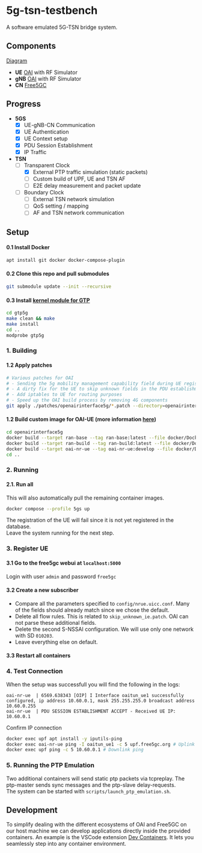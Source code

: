 # 5g-tsn-testbench

A software emulated 5G-TSN bridge system.

## Components
[Diagram](./docs/structure.drawio.pdf)

- **UE** [OAI](https://gitlab.eurecom.fr/oai/openairinterface5g) with RF Simulator
- **gNB** [OAI](https://gitlab.eurecom.fr/oai/openairinterface5g) with RF Simulator
- **CN** [Free5GC](https://github.com/free5gc/free5gc)

## Progress
- **5GS** 
    - [x] UE-gNB-CN Communication 
    - [x] UE Authentication
    - [x] UE Context setup 
    - [x] PDU Session Establishment
    - [x] IP Traffic
- **TSN** 
    - [ ] Transparent Clock
        - [x] External PTP traffic simulation (static packets)
        - [ ] Custom build of UPF, UE and TSN AF
        - [ ] E2E delay measurement and packet update
    - [ ] Boundary Clock
        - [ ] External TSN network simulation
        - [ ] QoS setting / mapping
        - [ ] AF and TSN network communication

## Setup

#### 0.1 Install Docker
```bash
apt install git docker docker-compose-plugin
```

#### 0.2 Clone this repo and pull submodules
```bash
git submodule update --init --recursive
```

#### 0.3 Install [kernel module for GTP](https://github.com/free5gc/gtp5g)
```bash
cd gtp5g
make clean && make
make install
cd ..
modprobe gtp5g
```

### 1. Building 

#### 1.2 Apply patches
```bash
# Various patches for OAI
# - Sending the 5g mobility management capability field during UE registration, which free5gc requires
# - A dirty fix for the UE to skip unknown fields in the PDU establishment accept message, otherwise the UE aborts parsing the message
# - Add iptables to UE for routing purposes
# - Speed up the OAI build process by removing 4G components
git apply ./patches/openairinterface5g/*.patch --directory=openairinterface5g
```

#### 1.2 Build custom image for OAI-UE (more information [here](https://gitlab.eurecom.fr/oai/openairinterface5g/-/tree/master/docker))
```bash
cd openairinterface5g
docker build --target ran-base --tag ran-base:latest --file docker/Dockerfile.base.ubuntu20 .
docker build --target ran-build --tag ran-build:latest --file docker/Dockerfile.build.ubuntu20 .
docker build --target oai-nr-ue --tag oai-nr-ue:develop --file docker/Dockerfile.nrUE.ubuntu20 .
cd ..
```

### 2. Running

#### 2.1. Run all
This will also automatically pull the remaining container images.
```bash
docker compose --profile 5gs up
```
The registration of the UE will fail since it is not yet registered in the database.\
Leave the system running for the next step.

### 3. Register UE
#### 3.1 Go to the free5gc webui at `localhost:5000`
Login with user `admin` and password `free5gc`
#### 3.2 Create a new subscriber
- Compare all the parameters specified to `config/nrue.uicc.conf`.
    Many of the fields should already match since we chose the default.
- Delete all flow rules. This is related to `skip_unknown_ie.patch`. OAI can not parse these additional fields.
- Delete the second S-NSSAI configuration. We will use only one network with SD `010203`.
- Leave everything else on default.
#### 3.3 Restart all containers

### 4. Test Connection
When the setup was successfull you will find the following in the logs:
```
oai-nr-ue  | 6569.638343 [OIP] I Interface oaitun_ue1 successfully configured, ip address 10.60.0.1, mask 255.255.255.0 broadcast address 10.60.0.255
oai-nr-ue  | PDU SESSION ESTABLISHMENT ACCEPT - Received UE IP: 10.60.0.1
```

Confirm IP connection
```bash
docker exec upf apt install -y iputils-ping
docker exec oai-nr-ue ping -I oaitun_ue1 -c 5 upf.free5gc.org # Uplink ping
docker exec upf ping -c 5 10.60.0.1 # Downlink ping
```

### 5. Running the PTP Emulation
Two additional containers will send static ptp packets via tcpreplay. The ptp-master sends sync messages and the ptp-slave delay-requests.\
The system can be started with `scripts/launch_ptp_emulation.sh`.

## Development

To simplify dealing with the different ecosystems of OAI and Free5GC on our host machine we can develop applications directly inside the provided containers.
An example is the VSCode extension [Dev Containers](https://marketplace.visualstudio.com/items?itemName=ms-vscode-remote.remote-containers).
It lets you seamlessly step into any container environment.